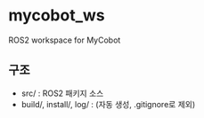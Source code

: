 # mycobot_ws

ROS2 workspace for MyCobot

## 구조
- src/ : ROS2 패키지 소스
- build/, install/, log/ : (자동 생성, .gitignore로 제외)
